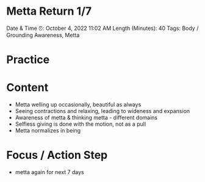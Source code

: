 # Metta Return 1/7

Date & Time ⏰: October 4, 2022 11:02 AM
Length (Minutes): 40
Tags: Body / Grounding Awareness, Metta

# Practice

# Content

- Metta welling up occasionally, beautiful as always
- Seeing contractions and relaxing, leading to wideness and expansion
- Awareness of metta & thinking metta - different domains
- Selfless giving is done with the motion, not as a pull
- Metta normalizes in being

# Focus / Action Step

- metta again for next 7 days
